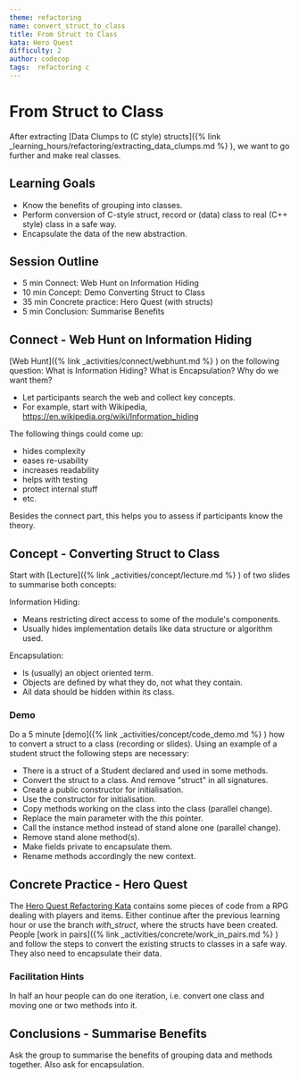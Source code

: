 ```yaml
---
theme: refactoring
name: convert_struct_to_class
title: From Struct to Class
kata: Hero Quest
difficulty: 2
author: codecop
tags:  refactoring c
---
```


# From Struct to Class

After extracting [Data Clumps to (C style) structs]({% link _learning_hours/refactoring/extracting_data_clumps.md %} ), we want to go further and make real classes.

## Learning Goals

* Know the benefits of grouping into classes.
* Perform conversion of C-style struct, record or (data) class to real (C++ style) class in a safe way.
* Encapsulate the data of the new abstraction.

## Session Outline

* 5 min Connect: Web Hunt on Information Hiding
* 10 min Concept: Demo Converting Struct to Class
* 35 min Concrete practice: Hero Quest (with structs)
* 5 min Conclusion: Summarise Benefits

## Connect - Web Hunt on Information Hiding

[Web Hunt]({% link _activities/connect/webhunt.md %} ) on the following question: What is Information Hiding? What is Encapsulation? Why do we want them?

* Let participants search the web and collect key concepts.
* For example, start with Wikipedia, https://en.wikipedia.org/wiki/Information_hiding

The following things could come up:

* hides complexity
* eases re-usability
* increases readability
* helps with testing
* protect internal stuff
* etc.

Besides the connect part, this helps you to assess if participants know the theory.

## Concept - Converting Struct to Class

Start with [Lecture]({% link _activities/concept/lecture.md %} ) of two slides to summarise both concepts:

Information Hiding:

* Means restricting direct access to some of the module's components.
* Usually hides implementation details like data structure or algorithm used.

Encapsulation:

* Is (usually) an object oriented term.
* Objects are defined by what they do, not what they contain.
* All data should be hidden within its class.

### Demo

Do a 5 minute [demo]({% link _activities/concept/code_demo.md %} ) how to convert a struct to a class (recording or slides). Using an example of a student struct the following steps are necessary:

* There is a struct of a Student declared and used in some methods.
* Convert the struct to a class. And remove "struct" in all signatures.
* Create a public constructor for initialisation.
* Use the constructor for initialisation.
* Copy methods working on the class into the class (parallel change).
* Replace the main parameter with the *this* pointer.
* Call the instance method instead of stand alone one (parallel change).
* Remove stand alone method(s).
* Make fields private to encapsulate them.
* Rename methods accordingly the new context.

## Concrete Practice - Hero Quest

The [Hero Quest Refactoring Kata](https://github.com/codecop/Hero-Quest-Refactoring-Kata) contains some pieces of code from a RPG dealing with players and items. Either continue after the previous learning hour or use the branch *with_struct*, where the structs have been created. People [work in pairs]({% link _activities/concrete/work_in_pairs.md %} ) and follow the steps to convert the existing structs to classes in a safe way. They also need to encapsulate their data.

### Facilitation Hints

In half an hour people can do one iteration, i.e. convert one class and moving one or two methods into it.

## Conclusions - Summarise Benefits

Ask the group to summarise the benefits of grouping data and methods together. Also ask for encapsulation.
